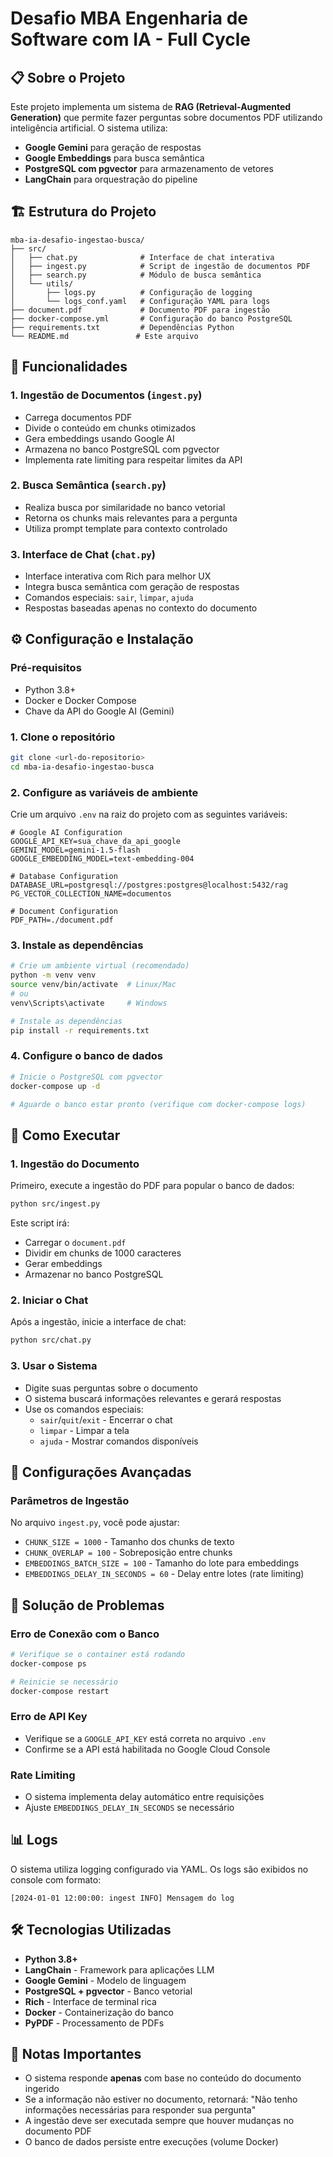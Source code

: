 # Desafio MBA Engenharia de Software com IA - Full Cycle

## 📋 Sobre o Projeto

Este projeto implementa um sistema de **RAG (Retrieval-Augmented Generation)** que permite fazer perguntas sobre documentos PDF utilizando inteligência artificial. O sistema utiliza:

- **Google Gemini** para geração de respostas
- **Google Embeddings** para busca semântica
- **PostgreSQL com pgvector** para armazenamento de vetores
- **LangChain** para orquestração do pipeline

## 🏗️ Estrutura do Projeto

```
mba-ia-desafio-ingestao-busca/
├── src/
│   ├── chat.py              # Interface de chat interativa
│   ├── ingest.py            # Script de ingestão de documentos PDF
│   ├── search.py            # Módulo de busca semântica
│   └── utils/
│       ├── logs.py          # Configuração de logging
│       └── logs_conf.yaml   # Configuração YAML para logs
├── document.pdf             # Documento PDF para ingestão
├── docker-compose.yml       # Configuração do banco PostgreSQL
├── requirements.txt         # Dependências Python
└── README.md               # Este arquivo
```

## 🚀 Funcionalidades

### 1. **Ingestão de Documentos** (`ingest.py`)
- Carrega documentos PDF
- Divide o conteúdo em chunks otimizados
- Gera embeddings usando Google AI
- Armazena no banco PostgreSQL com pgvector
- Implementa rate limiting para respeitar limites da API

### 2. **Busca Semântica** (`search.py`)
- Realiza busca por similaridade no banco vetorial
- Retorna os chunks mais relevantes para a pergunta
- Utiliza prompt template para contexto controlado

### 3. **Interface de Chat** (`chat.py`)
- Interface interativa com Rich para melhor UX
- Integra busca semântica com geração de respostas
- Comandos especiais: `sair`, `limpar`, `ajuda`
- Respostas baseadas apenas no contexto do documento

## ⚙️ Configuração e Instalação

### Pré-requisitos
- Python 3.8+
- Docker e Docker Compose
- Chave da API do Google AI (Gemini)

### 1. Clone o repositório
```bash
git clone <url-do-repositorio>
cd mba-ia-desafio-ingestao-busca
```

### 2. Configure as variáveis de ambiente
Crie um arquivo `.env` na raiz do projeto com as seguintes variáveis:

```env
# Google AI Configuration
GOOGLE_API_KEY=sua_chave_da_api_google
GEMINI_MODEL=gemini-1.5-flash
GOOGLE_EMBEDDING_MODEL=text-embedding-004

# Database Configuration
DATABASE_URL=postgresql://postgres:postgres@localhost:5432/rag
PG_VECTOR_COLLECTION_NAME=documentos

# Document Configuration
PDF_PATH=./document.pdf
```

### 3. Instale as dependências
```bash
# Crie um ambiente virtual (recomendado)
python -m venv venv
source venv/bin/activate  # Linux/Mac
# ou
venv\Scripts\activate     # Windows

# Instale as dependências
pip install -r requirements.txt
```

### 4. Configure o banco de dados
```bash
# Inicie o PostgreSQL com pgvector
docker-compose up -d

# Aguarde o banco estar pronto (verifique com docker-compose logs)
```

## 🎯 Como Executar

### 1. **Ingestão do Documento**
Primeiro, execute a ingestão do PDF para popular o banco de dados:

```bash
python src/ingest.py
```

Este script irá:
- Carregar o `document.pdf`
- Dividir em chunks de 1000 caracteres
- Gerar embeddings
- Armazenar no banco PostgreSQL

### 2. **Iniciar o Chat**
Após a ingestão, inicie a interface de chat:

```bash
python src/chat.py
```

### 3. **Usar o Sistema**
- Digite suas perguntas sobre o documento
- O sistema buscará informações relevantes e gerará respostas
- Use os comandos especiais:
  - `sair`/`quit`/`exit` - Encerrar o chat
  - `limpar` - Limpar a tela
  - `ajuda` - Mostrar comandos disponíveis

## 🔧 Configurações Avançadas

### Parâmetros de Ingestão
No arquivo `ingest.py`, você pode ajustar:
- `CHUNK_SIZE = 1000` - Tamanho dos chunks de texto
- `CHUNK_OVERLAP = 100` - Sobreposição entre chunks
- `EMBEDDINGS_BATCH_SIZE = 100` - Tamanho do lote para embeddings
- `EMBEDDINGS_DELAY_IN_SECONDS = 60` - Delay entre lotes (rate limiting)

## 🐛 Solução de Problemas

### Erro de Conexão com o Banco
```bash
# Verifique se o container está rodando
docker-compose ps

# Reinicie se necessário
docker-compose restart
```

### Erro de API Key
- Verifique se a `GOOGLE_API_KEY` está correta no arquivo `.env`
- Confirme se a API está habilitada no Google Cloud Console

### Rate Limiting
- O sistema implementa delay automático entre requisições
- Ajuste `EMBEDDINGS_DELAY_IN_SECONDS` se necessário

## 📊 Logs

O sistema utiliza logging configurado via YAML. Os logs são exibidos no console com formato:
```
[2024-01-01 12:00:00: ingest INFO] Mensagem do log
```

## 🛠️ Tecnologias Utilizadas

- **Python 3.8+**
- **LangChain** - Framework para aplicações LLM
- **Google Gemini** - Modelo de linguagem
- **PostgreSQL + pgvector** - Banco vetorial
- **Rich** - Interface de terminal rica
- **Docker** - Containerização do banco
- **PyPDF** - Processamento de PDFs

## 📝 Notas Importantes

- O sistema responde **apenas** com base no conteúdo do documento ingerido
- Se a informação não estiver no documento, retornará: "Não tenho informações necessárias para responder sua pergunta"
- A ingestão deve ser executada sempre que houver mudanças no documento PDF
- O banco de dados persiste entre execuções (volume Docker)